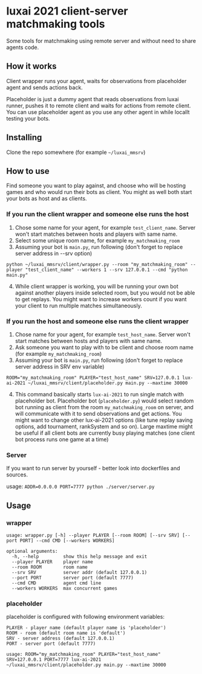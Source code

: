 # luxai 2021 client-server matchmaking tools

Some tools for matchmaking using remote server and without need to share agents code.

## How it works
Client wrapper runs your agent, waits for observations from placeholder agent and sends actions back.

Placeholder is just a dummy agent that reads observations from luxai runner, pushes it to remote client and waits for actions from remote client. You can use placeholder agent as you use any other agent in while locallt testing your bots.
 
## Installing
Clone the repo somewhere (for example `~/luxai_mmsrv`)

## How to use
Find someone you want to play against, and choose who will be hosting games and who would run their bots as client. 
You might as well both start your bots as host and as clients.

### If you run the client wrapper and someone else runs the host
1. Chose some name for your agent, for example `test_client_name`. Server won't start matches between hosts and players with same name.
2. Select some unique room name, for example `my_matchmaking_room`
3. Assuming your bot is `main.py`, run following (don't forget to replace server address in --srv option)
```
python ~/luxai_mmsrv/client/wrapper.py --room "my_matchmaking_room" --player "test_client_name" --workers 1 --srv 127.0.0.1 --cmd "python main.py"
```
4. While client wrapper is working, you will be running your own bot against another players inside selected room, but you would not be able to get replays. 
   You might want to increase workers count if you want your client to run multiple matches simultaneously. 

### If you run the host and someone else runs the client wrapper 
1. Chose name for your agent, for example `test_host_name`. Server won't start matches between hosts and players with same name.
2. Ask someone you want to play with to be client and choose room name (for example `my_matchmaking_room`)
3. Assuming your bot is `main.py`, run following (don't forget to replace server address in SRV env variable)
```
ROOM="my_matchmaking_room" PLAYER="test_host_name" SRV=127.0.0.1 lux-ai-2021 ~/luxai_mmsrv/client/placeholder.py main.py --maxtime 30000
```
4. This command basically starts `lux-ai-2021` to run single match with placeholder bot. 
   Placeholder bot (`placeholder.py`) would select random bot running as client from the room `my_matchmaking_room` on server, and will communicate with it to send observations and get actions. 
   You might want to change other lux-ai-2021 options (like tune replay saving options, add tournament, rankSystem and so on). 
   Large maxtime might be useful if all client bots are currently busy playing matches (one client bot process runs one game at a time)
   
### Server
If you want to run server by yourself - better look into dockerfiles and sources.

usage: `ADDR=0.0.0.0 PORT=7777 python ./server/server.py`




## Usage

### wrapper
```
usage: wrapper.py [-h] --player PLAYER [--room ROOM] [--srv SRV] [--port PORT] --cmd CMD [--workers WORKERS]

optional arguments:
  -h, --help         show this help message and exit
  --player PLAYER    player name
  --room ROOM        room name
  --srv SRV          server addr (default 127.0.0.1)
  --port PORT        server port (default 7777)
  --cmd CMD          agent cmd line
  --workers WORKERS  max concurrent games
```

### placeholder

placeholder is configured with following environment variables:
```
PLAYER - player name (default player name is 'placeholder')
ROOM - room (default room name is 'default')
SRV - server address (default 127.0.0.1)
PORT - server port (default 7777)

usage: ROOM="my_matchmaking_room" PLAYER="test_host_name" SRV=127.0.0.1 PORT=7777 lux-ai-2021 ~/luxai_mmsrv/client/placeholder.py main.py --maxtime 30000 
```
